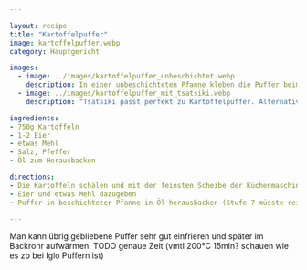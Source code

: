 ```yaml
---

layout: recipe
title: "Kartoffelpuffer"
image: kartoffelpuffer.webp
category: Hauptgericht

images:
  - image: ../images/kartoffelpuffer_unbeschichtet.webp
    description: In einer unbeschichteten Pfanne kleben die Puffer beim Reingeben sofort an wenn man sie nicht bewegt, zerfallen (hinterlassen Reste die am Boden kleben) und werden sehr fettig, daher unbedingt beschichtete Pfanne nehmen! Mit wenig Fett in einer beschichteten müsste es aber gut gehen
  - image: ../images/kartoffelpuffer_mit_tsatsiki.webp
    description: "Tsatsiki passt perfekt zu Kartoffelpuffer. Alternativ: Karottensalat"

ingredients:
- 750g Kartoffeln
- 1-2 Eier
- etwas Mehl
- Salz, Pfeffer
- Öl zum Herausbacken

directions:
- Die Kartoffeln schälen und mit der feinsten Scheibe der Küchenmaschine reiben
- Eier und etwas Mehl dazugeben
- Puffer in beschichteter Pfanne in Öl herausbacken (Stufe 7 müsste reichen). Max. 3x Durchgänge weil immer mehr dunkle Reste in Pfanne bleiben.

---
```


Man kann übrig gebliebene Puffer sehr gut einfrieren und später im Backrohr aufwärmen. TODO genaue Zeit (vmtl 200°C 15min? schauen wie es zb bei Iglo Puffern ist)